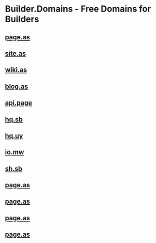 # Builder.Domains - Free Domains for Builders

## [page.as](https://page.as)
## [site.as](https://site.as)
## [wiki.as](https://wiki.as)
## [blog.as](https://blog.as)

## [api.page](https://api.page)

## [hq.sb](https://hq.sb)
## [hq.uy](https://hq.uy)

## [io.mw](https://io.mw)
## [sh.sb](https://sh.sb)

## [page.as](https://page.as)
## [page.as](https://page.as)
## [page.as](https://page.as)
## [page.as](https://page.as)
